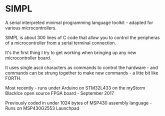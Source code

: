 # SIMPL
A serial interpreted minimal programming language toolkit - adapted for various microcontrollers.

SIMPL is about 300 lines of C code that allow you to control the peripheras of a microcontroller from a serial terminal connection.

It's the first thing I try to get working when bringing up any new microcontroller board.

It uses single ascii characters as commands to control the hardware - and commands can be strung together to make new commands - a litte bit like FORTH.

Most recently - runs under Arduino on STM32L433 on the myStorm BlackIce open source FPGA board  - September 2017

Previously coded in under 1024 bytes of MSP430 assembly language - Runs on MSP430G2553 Launchpad
